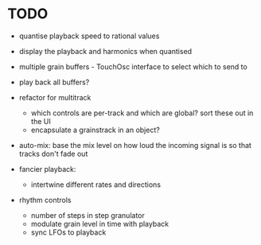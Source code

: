 # TODO

- quantise playback speed to rational values
- display the playback and harmonics when quantised

- multiple grain buffers - TouchOsc interface to select which to send to
- play back all buffers?

- refactor for multitrack
  - which controls are per-track and which are global? sort these out in the UI
  - encapsulate a grainstrack in an object?

- auto-mix: base the mix level on how loud the incoming signal is so that tracks don't fade out

- fancier playback:
  - intertwine different rates and directions


- rhythm controls
  - number of steps in step granulator
  - modulate grain level in time with playback
  - sync LFOs to playback


